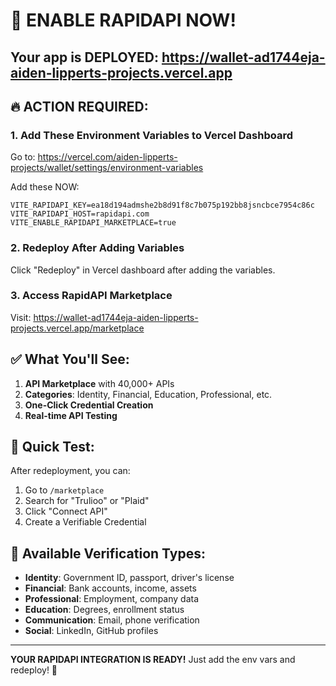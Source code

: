 # 🚨 ENABLE RAPIDAPI NOW!

## Your app is DEPLOYED: https://wallet-ad1744eja-aiden-lipperts-projects.vercel.app

## 🔥 ACTION REQUIRED:

### 1. Add These Environment Variables to Vercel Dashboard

Go to: https://vercel.com/aiden-lipperts-projects/wallet/settings/environment-variables

Add these NOW:

```
VITE_RAPIDAPI_KEY=ea18d194admshe2b8d91f8c7b075p192bb8jsncbce7954c86c
VITE_RAPIDAPI_HOST=rapidapi.com
VITE_ENABLE_RAPIDAPI_MARKETPLACE=true
```

### 2. Redeploy After Adding Variables

Click "Redeploy" in Vercel dashboard after adding the variables.

### 3. Access RapidAPI Marketplace

Visit: https://wallet-ad1744eja-aiden-lipperts-projects.vercel.app/marketplace

## ✅ What You'll See:

1. **API Marketplace** with 40,000+ APIs
2. **Categories**: Identity, Financial, Education, Professional, etc.
3. **One-Click Credential Creation**
4. **Real-time API Testing**

## 🎯 Quick Test:

After redeployment, you can:
1. Go to `/marketplace`
2. Search for "Trulioo" or "Plaid"
3. Click "Connect API"
4. Create a Verifiable Credential

## 📱 Available Verification Types:

- **Identity**: Government ID, passport, driver's license
- **Financial**: Bank accounts, income, assets
- **Professional**: Employment, company data
- **Education**: Degrees, enrollment status
- **Communication**: Email, phone verification
- **Social**: LinkedIn, GitHub profiles

---

**YOUR RAPIDAPI INTEGRATION IS READY!** Just add the env vars and redeploy! 🚀